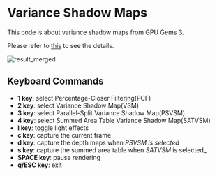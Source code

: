 # Variance Shadow Maps

  This code is about variance shadow maps from GPU Gems 3.
  
  Please refer to [this](https://jeesunkim.com/projects/gpu-gems/ambient_occlusion/) to see the details.
  
![result_merged](https://github.com/emoy-kim/VarianceShadowMaps/assets/17864157/2a041e11-4e79-49bd-8300-8fda1526d8a4)

## Keyboard Commands
  * **1 key**: select Percentage-Closer Filtering(PCF)
  * **2 key**: select Variance Shadow Map(VSM)
  * **3 key**: select Parallel-Split Variance Shadow Map(PSVSM)
  * **4 key**: select Summed Area Table Variance Shadow Map(SATVSM)
  * **l key**: toggle light effects
  * **c key**: capture the current frame
  * **d key**: capture the depth maps when _PSVSM is selected_
  * **s key**: capture the summed area table when _SATVSM_ is selected_
  * **SPACE key**: pause rendering
  * **q/ESC key**: exit
